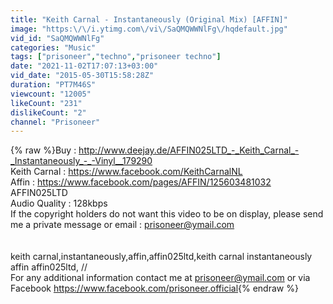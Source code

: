 ```yaml
---
title: "Keith Carnal - Instantaneously (Original Mix) [AFFIN]"
image: "https:\/\/i.ytimg.com\/vi\/SaQMQWWNlFg\/hqdefault.jpg"
vid_id: "SaQMQWWNlFg"
categories: "Music"
tags: ["prisoneer","techno","prisoneer techno"]
date: "2021-11-02T17:07:13+03:00"
vid_date: "2015-05-30T15:58:28Z"
duration: "PT7M46S"
viewcount: "12005"
likeCount: "231"
dislikeCount: "2"
channel: "Prisoneer"
---
```

{% raw %}Buy : <a rel="nofollow" target="blank" href="http://www.deejay.de/AFFIN025LTD_-_Keith_Carnal_-_Instantaneously_-_-Vinyl__179290">http://www.deejay.de/AFFIN025LTD_-_Keith_Carnal_-_Instantaneously_-_-Vinyl__179290</a><br />Keith Carnal : <a rel="nofollow" target="blank" href="https://www.facebook.com/KeithCarnalNL">https://www.facebook.com/KeithCarnalNL</a><br />Affin : <a rel="nofollow" target="blank" href="https://www.facebook.com/pages/AFFIN/125603481032">https://www.facebook.com/pages/AFFIN/125603481032</a><br />AFFIN025LTD<br />Audio Quality : 128kbps<br />If the copyright holders do not want this video to be on display, please send me a private message or email : prisoneer@ymail.com<br /><br /><br />keith carnal,instantaneously,affin,affin025ltd,keith carnal instantaneously affin affin025ltd, //<br />For any additional information contact me at prisoneer@ymail.com or via Facebook <a rel="nofollow" target="blank" href="https://www.facebook.com/prisoneer.official">https://www.facebook.com/prisoneer.official</a>{% endraw %}
